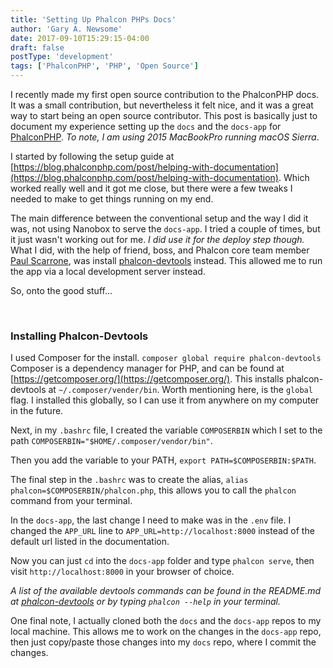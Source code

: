 ```yaml
---
title: 'Setting Up Phalcon PHPs Docs'
author: 'Gary A. Newsome'
date: 2017-09-10T15:29:15-04:00
draft: false
postType: 'development'
tags: ['PhalconPHP', 'PHP', 'Open Source']
---
```


I recently made my first open source contribution to the PhalconPHP docs. It was a small contribution, but nevertheless it felt nice, and it was a great way to start being an open source contributor. This post is basically just to document my experience setting up the `docs` and the `docs-app` for [PhalconPHP](https://phalconphp.com/). _To note, I am using 2015 MacBookPro running macOS Sierra_.

I started by following the setup guide at [https://blog.phalconphp.com/post/helping-with-documentation](https://blog.phalconphp.com/post/helping-with-documentation). Which worked really well and it got me close, but there were a few tweaks I needed to make to get things running on my end.

The main difference between the conventional setup and the way I did it was, not using Nanobox to serve the `docs-app`. I tried a couple of times, but it just wasn't working out for me. _I did use it for the deploy step though._ What I did, with the help of friend, boss, and Phalcon core team member [Paul Scarrone](https://twitter.com/PaulSCoder), was install [phalcon-devtools](https://github.com/phalcon/phalcon-devtools) instead. This allowed me to run the app via a local development server instead.

So, onto the good stuff...

<br />

### Installing Phalcon-Devtools

I used Composer for the install. `composer global require phalcon-devtools` Composer is a dependency manager for PHP, and can be found at [https://getcomposer.org/](https://getcomposer.org/). This installs phalcon-devtools at `~/.composer/vender/bin`. Worth mentioning here, is the `global` flag. I installed this globally, so I can use it from anywhere on my computer in the future.

Next, in my `.bashrc` file, I created the variable `COMPOSERBIN` which I set to the path `COMPOSERBIN="$HOME/.composer/vendor/bin"`.

Then you add the variable to your PATH, `export PATH=$COMPOSERBIN:$PATH`.

The final step in the `.bashrc` was to create the alias, `alias phalcon=$COMPOSERBIN/phalcon.php`,
this allows you to call the `phalcon` command from your terminal.

In the `docs-app`, the last change I need to make was in the `.env` file. I changed the `APP_URL` line to `APP_URL=http://localhost:8000` instead of the default url listed in the documentation.

Now you can just `cd` into the `docs-app` folder and type `phalcon serve`, then visit `http://localhost:8000` in your browser of choice.

_A list of the available devtools commands can be found in the README.md at [phalcon-devtools](https://github.com/phalcon/phalcon-devtools) or by typing `phalcon --help` in your terminal._

One final note, I actually cloned both the `docs` and the `docs-app` repos to my local machine. This allows me to work on the changes in the `docs-app` repo, then just copy/paste those changes into my `docs` repo, where I commit the changes.
